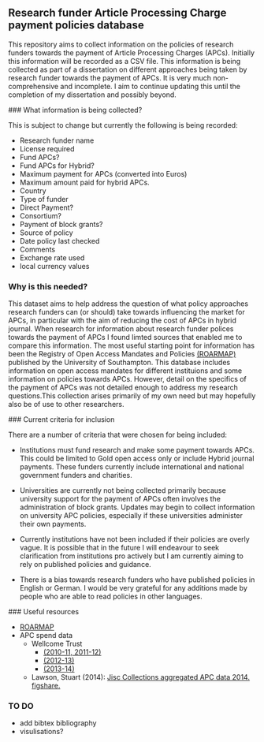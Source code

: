 

## Research funder Article Processing Charge payment policies database

This repository aims to collect information on the policies of research funders towards the payment of Article Processing Charges (APCs). Initially this information will be recorded as a CSV file. This information is being collected as part of a dissertation on different approaches being taken by research funder towards the payment of APCs. It is very much non-comprehensive and incomplete. I aim to continue updating this until the completion of my dissertation and possibly beyond. 


### What information is being collected?

This is subject to change but currently the following is being recorded:

* Research funder name
* License required
* Fund APCs?
* Fund APCs for Hybrid?
* Maximum payment for APCs (converted into Euros)
* Maximum amount paid for hybrid APCs.
* Country	
* Type of funder	
* Direct Payment?	
* Consortium? 	
* Payment of block grants?	
* Source of policy
* Date policy last checked
* Comments
* Exchange rate used
* local currency values  

### Why is this needed?
This dataset aims to help address the question of what policy approaches research funders can (or should) take towards influencing the market for APCs, in particular with the aim of reducing the cost of APCs in hybrid journal. When research for information about research funder polices towards the payment of APCs I found limted sources that enabled me to compare this information. The most useful starting point for information has been the Registry of Open Access Mandates and Policies [(ROARMAP)](http://roarmap.eprints.org) published by the University of Southampton. This database includes information on open access mandates for different instituions and some information on policies towards APCs. However, detail on the specifics of the payment of APCs was not detailed enough to address my research questions.This collection arises primarily of my own need but may hopefully also be of use to other researchers. 


### Current criteria for inclusion 

There are a number of criteria that were chosen for being included:

* Institutions must fund research and make some payment towards APCs. This could be limited to Gold open access only or include Hybrid journal payments.  These funders currently include international and national government funders and charities. 

* Universities are currently not being collected primarily because university support for the payment of APCs often involves the administration of block grants. Updates may begin to collect information on university APC policies, especially if these universities administer their own payments. 

* Currently institutions have not been included if their policies are overly vague. It is possible that in the future I will endeavour to seek clarification from institutions pro actively but I am currently aiming to rely on published policies and guidance. 

* There is a bias towards research funders who have published policies in English or German. I would be very grateful for any additions made by people who are able to read policies in other languages. 

### Useful resources

* [ROARMAP](roarmap.eprints.org)
* APC spend data
	- Wellcome Trust 
		- [(2010-11, 2011-12)](http://dx.doi.org/10.6084/m9.figshare.1004743)
		- [(2012-13)](http://dx.doi.org/10.6084/m9.figshare.963054)
		- [(2013-14)](http://dx.doi.org/10.6084/m9.figshare.1321361)
	- Lawson, Stuart (2014): [Jisc Collections aggregated APC data 2014. figshare.](http://dx.doi.org/10.6084/m9.figshare.1060243)



### TO DO
* add bibtex bibliography
* visulisations?


